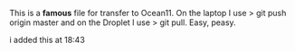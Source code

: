 This is a **famous** file for transfer to Ocean11.
On the laptop I use > git push origin master and on the Droplet I use > git pull.
Easy, peasy.


i added this at  18:43
